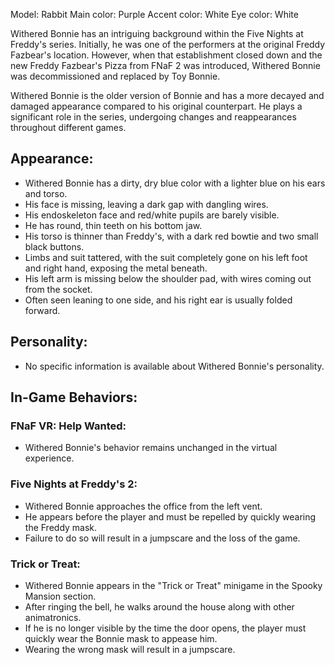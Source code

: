 Model: Rabbit
Main color: Purple
Accent color: White
Eye color: White


Withered Bonnie has an intriguing background within the Five Nights at Freddy's series. Initially, he was one of the performers at the original Freddy Fazbear's location. However, when that establishment closed down and the new Freddy Fazbear's Pizza from FNaF 2 was introduced, Withered Bonnie was decommissioned and replaced by Toy Bonnie.

Withered Bonnie is the older version of Bonnie and has a more decayed and damaged appearance compared to his original counterpart. He plays a significant role in the series, undergoing changes and reappearances throughout different games.


## Appearance:

- Withered Bonnie has a dirty, dry blue color with a lighter blue on his ears and torso.
- His face is missing, leaving a dark gap with dangling wires.
- His endoskeleton face and red/white pupils are barely visible.
- He has round, thin teeth on his bottom jaw.
- His torso is thinner than Freddy's, with a dark red bowtie and two small black buttons.
- Limbs and suit tattered, with the suit completely gone on his left foot and right hand, exposing the metal beneath.
- His left arm is missing below the shoulder pad, with wires coming out from the socket.
- Often seen leaning to one side, and his right ear is usually folded forward.

## Personality:

- No specific information is available about Withered Bonnie's personality.

## In-Game Behaviors:

### FNaF VR: Help Wanted:

- Withered Bonnie's behavior remains unchanged in the virtual experience.

### Five Nights at Freddy's 2:

- Withered Bonnie approaches the office from the left vent.
- He appears before the player and must be repelled by quickly wearing the Freddy mask.
- Failure to do so will result in a jumpscare and the loss of the game.

### Trick or Treat:

- Withered Bonnie appears in the "Trick or Treat" minigame in the Spooky Mansion section.
- After ringing the bell, he walks around the house along with other animatronics.
- If he is no longer visible by the time the door opens, the player must quickly wear the Bonnie mask to appease him.
- Wearing the wrong mask will result in a jumpscare.